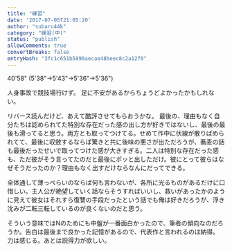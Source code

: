 ```yaml
---
title: "練習"
date: '2017-07-05T21:05:20'
author: "subaru44k"
category: "練習(中)"
status: "publish"
allowComments: true
convertBreaks: false
entryHash: "3fc1c651b5890aecae48beec8c2a12f0"
---
```

40'58"
(5'38"→5'43"→5'36"→5'36")

人身事故で競技場行けず。
足に不安があるからちょうどよかったかもしれない。

リバース読んだけど、あえて酷評させてもらおうかな。
最後の、理由もなく自分たちは認められてた特別な存在だった感の出し方が好きではないし、最後の最後も滑ってると思う。両方とも取ってつけてる。せめて作中に伏線が散りばめられてて、最後に収斂するならば驚きと共に後味の悪さが出ただろうが、蕎麦の話も最後だったせいで取ってつけた感が大きすぎる。二人は特別な存在だった感も、ただ彼がそう言ってたのだと最後にポッと出しただけ。彼にとって彼らはなぜそうだったのか？理由もなく出すだけならなんにだってできる。

全体通して薄っぺらいのならば何も言わないが、各所に光るものがあるだけに口惜しい。主人公が絶望していく話ならそうすればいいし、救いがあったかのように見えて彼女はそれすら復讐の手段だったという話でも俺は好きだろうが、浮き沈みが二転三転しているのが良くないのだと思う。

そういう意味ではNのためにも中盤が一番面白かったので、筆者の傾向なのだろうか。告白は最後まで良かった記憶があるので、代表作と言われるのは納得。
力は感じる。あとは説得力が欲しい。
